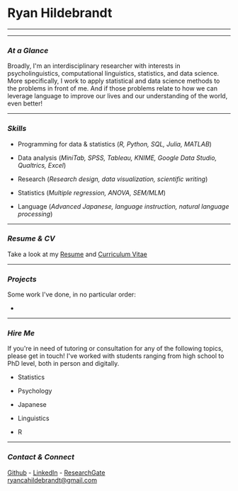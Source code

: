 # Ryan Hildebrandt
---

---

### *At a Glance*

Broadly, I'm an interdisciplinary researcher with interests in psycholinguistics, computational linguistics, statistics, and data science. More specifically, I work to apply statistical and data science methods to the problems in front of me. And if those problems relate to how we can leverage language to improve our lives and our understanding of the world, even better!

---

### *Skills*

- Programming for data & statistics (*R, Python, SQL, Julia, MATLAB*)
  
- Data analysis (*MiniTab, SPSS, Tableau, KNIME, Google Data Studio, Qualtrics, Excel*)
  
- Research (*Research design, data visualization, scientific writing*)
  
- Statistics (*Multiple regression, ANOVA, SEM/MLM*)
  
- Language (*Advanced Japanese, language instruction, natural language processing*)
  

---

### *Resume & CV*

Take a look at my [Resume](https://ryancahildebrandt.github.io/resume/) and [Curriculum Vitae](https://ryancahildebrandt.github.io/cv/)

---

###

### *Projects*

Some work I've done, in no particular order:

- []()
  

---

### *Hire Me*

If you're in need of tutoring or consultation for any of the following topics, please get in touch! I've worked with students ranging from high school to PhD level, both in person and digitally.

- Statistics
  
- Psychology
  
- Japanese
  
- Linguistics
  
- R
  

---

### *Contact & Connect*

[Github](https://github.com/ryancahildebrandt) - [LinkedIn](https://linkedin.com/in/rcah) - [ResearchGate](https://researchgate.net/profile/Ryan\_Hildebrandt) <br>
ryancahildebrandt@gmail.com
